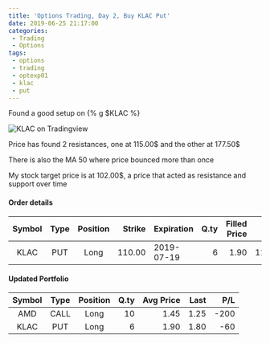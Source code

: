 ```yaml
---
title: 'Options Trading, Day 2, Buy KLAC Put'
date: 2019-06-25 21:17:00
categories:
 - Trading
 - Options
tags:
 - options
 - trading
 - optexp01
 - klac
 - put
---
```


Found a good setup on {% g $KLAC %}

![KLAC on Tradingview](https://www.tradingview.com/x/Qtb0z0v1/)

Price has found 2 resistances, one at 115.00$ and the other at 177.50$

There is also the MA 50 where price bounced more than once

My stock target price is at 102.00$, a price that acted as resistance and support over time

#### Order details

[//]: # (use https://www.tablesgenerator.com/markdown_tables for creating tables)

| Symbol | Type | Position | Strike | Expiration | Q.ty | Filled Price |    Cost | Commissions | Status |
|:------:|:----:|:--------:|-------:|------------|-----:|-------------:|--------:|------------:|--------|
|  KLAC  |  PUT |   Long   | 110.00 | 2019-07-19 |    6 |         1.90 | 1140.00 |           6 | Filled |


#### Updated Portfolio

| Symbol | Type | Position | Q.ty | Avg Price | Last |  P/L |
|:------:|:----:|:--------:|-----:|----------:|-----:|-----:|
| AMD    | CALL |   Long   |   10 |      1.45 | 1.25 | -200 |
| KLAC   | PUT  | Long     | 6    | 1.90      | 1.80 | -60  |

